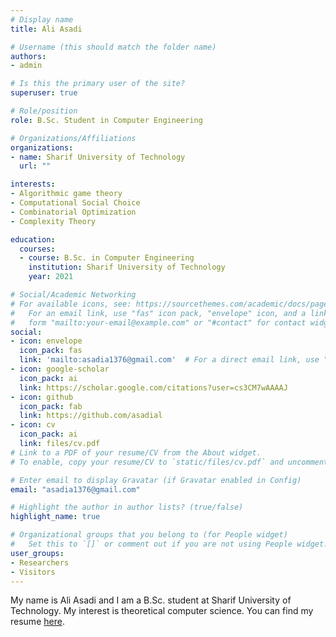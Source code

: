 ```yaml
---
# Display name
title: Ali Asadi

# Username (this should match the folder name)
authors:
- admin

# Is this the primary user of the site?
superuser: true

# Role/position
role: B.Sc. Student in Computer Engineering

# Organizations/Affiliations
organizations:
- name: Sharif University of Technology
  url: ""

interests:
- Algorithmic game theory
- Computational Social Choice
- Combinatorial Optimization
- Complexity Theory

education:
  courses:
  - course: B.Sc. in Computer Engineering
    institution: Sharif University of Technology
    year: 2021

# Social/Academic Networking
# For available icons, see: https://sourcethemes.com/academic/docs/page-builder/#icons
#   For an email link, use "fas" icon pack, "envelope" icon, and a link in the
#   form "mailto:your-email@example.com" or "#contact" for contact widget.
social:
- icon: envelope
  icon_pack: fas
  link: 'mailto:asadia1376@gmail.com'  # For a direct email link, use "mailto:test@example.org".
- icon: google-scholar
  icon_pack: ai
  link: https://scholar.google.com/citations?user=cs3CM7wAAAAJ
- icon: github
  icon_pack: fab
  link: https://github.com/asadial
- icon: cv
  icon_pack: ai
  link: files/cv.pdf
# Link to a PDF of your resume/CV from the About widget.
# To enable, copy your resume/CV to `static/files/cv.pdf` and uncomment the lines below.

# Enter email to display Gravatar (if Gravatar enabled in Config)
email: "asadia1376@gmail.com"

# Highlight the author in author lists? (true/false)
highlight_name: true

# Organizational groups that you belong to (for People widget)
#   Set this to `[]` or comment out if you are not using People widget.
user_groups:
- Researchers
- Visitors
---
```

My name is Ali Asadi and I am a B.Sc. student at Sharif University of Technology. My interest is theoretical computer science. You can find my resume [here](/files/cv.pdf).
